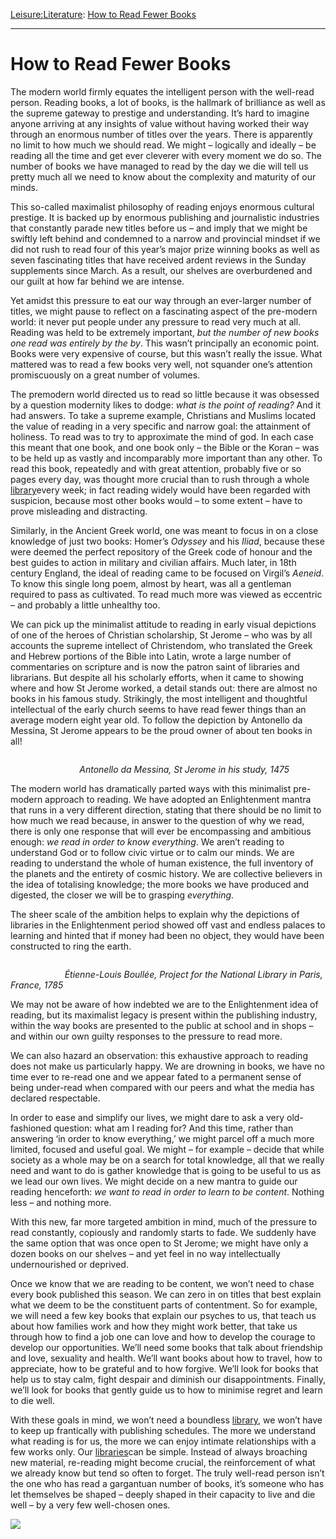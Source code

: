 [Leisure:](https://www.theschooloflife.com/thebookoflife/category/leisure/)[Literature](https://www.theschooloflife.com/thebookoflife/category/leisure/literature/): [How to Read Fewer Books](https://www.theschooloflife.com/thebookoflife/how-to-read-fewer-books/)

* * *

# How to Read Fewer Books

The modern world firmly equates the intelligent person with the well-read person. Reading books, a lot of books, is the hallmark of brilliance as well as the supreme gateway to prestige and understanding. It’s hard to imagine anyone arriving at any insights of value without having worked their way through an enormous number of titles over the years. There is apparently no limit to how much we should read. We might – logically and ideally – be reading all the time and get ever cleverer with every moment we do so. The number of books we have managed to read by the day we die will tell us pretty much all we need to know about the complexity and maturity of our minds.

This so-called maximalist philosophy of reading enjoys enormous cultural prestige. It is backed up by enormous publishing and journalistic industries that constantly parade new titles before us – and imply that we might be swiftly left behind and condemned to a narrow and provincial mindset if we did not rush to read four of this year’s major prize winning books as well as seven fascinating titles that have received ardent reviews in the Sunday supplements since March. As a result, our shelves are overburdened and our guilt at how far behind we are intense.

Yet amidst this pressure to eat our way through an ever-larger number of titles, we might pause to reflect on a fascinating aspect of the pre-modern world: it never put people under any pressure to read very much at all. Reading was held to be extremely important, _but the number of new books one read was entirely by the by_. This wasn’t principally an economic point. Books were very expensive of course, but this wasn’t really the issue. What mattered was to read a few books very well, not squander one’s attention promiscuously on a great number of volumes.

The premodern world directed us to read so little because it was obsessed by a question modernity likes to dodge: _what is the point of reading?_ And it had answers. To take a supreme example, Christians and Muslims located the value of reading in a very specific and narrow goal: the attainment of holiness. To read was to try to approximate the mind of god. In each case this meant that one book, and one book only – the Bible or the Koran – was to be held up as vastly and incomparably more important than any other. To read this book, repeatedly and with great attention, probably five or so pages every day, was thought more crucial than to rush through a whole [library](https://www.theschooloflife.com/shop/the-school-of-life-library/)every week; in fact reading widely would have been regarded with suspicion, because most other books would – to some extent – have to prove misleading and distracting.&nbsp;

Similarly, in the Ancient Greek world, one was meant to focus in on a close knowledge of just two books: Homer’s _Odyssey_ and his _Iliad_, because these were deemed the perfect repository of the Greek code of honour and the best guides to action in military and civilian affairs. Much later, in 18th century England, the ideal of reading came to be focused on Virgil’s _Aeneid_. To know this single long poem, almost by heart, was all a gentleman required to pass as cultivated. To read much more was viewed as eccentric – and probably a little unhealthy too.&nbsp;

We can pick up the minimalist attitude to reading in early visual depictions of one of the heroes of Christian scholarship, St Jerome – who was by all accounts the supreme intellect of Christendom, who translated the Greek and Hebrew portions of the Bible into Latin, wrote a large number of commentaries on scripture and is now the patron saint of libraries and librarians. But despite all his scholarly efforts, when it came to showing where and how St Jerome worked, a detail stands out: there are almost no books in his famous study. Strikingly, the most intelligent and thoughtful intellectual of the early church seems to have read fewer things than an average modern eight year old. To follow the depiction by Antonello da Messina, St Jerome appears to be the proud owner of about ten books in all!&nbsp;

<figure class="aligncenter"><img src="https://lh6.googleusercontent.com/MeldNDUkbBYzzwnDz4HQCoos9VHSax5A6anrM0XA7Ligyij63cPqNADal0KDO7JjgjRiiyse_eXZqwG2frCB3uWhxUmfFD-j96Dn1vP91XxkJ8X033vNXaKc7IfrbX_vMnZg9jeI" alt=""></figure>

&nbsp;&nbsp;&nbsp;&nbsp;&nbsp;&nbsp;&nbsp;&nbsp;&nbsp;&nbsp;&nbsp;&nbsp;&nbsp;&nbsp;&nbsp;&nbsp;&nbsp;&nbsp;&nbsp;&nbsp;&nbsp;&nbsp;&nbsp;&nbsp;&nbsp;&nbsp;&nbsp;&nbsp;_Antonello da Messina, St Jerome in his study, 1475_

The modern world has dramatically parted ways with this minimalist pre-modern approach to reading. We have adopted an Enlightenment mantra that runs in a very different direction, stating that there should be no limit to how much we read because, in answer to the question of why we read, there is only one response that will ever be encompassing and ambitious enough: _we read in order to know everything_. We aren’t reading to understand God or to follow civic virtue or to calm our minds. We are reading to understand the whole of human existence, the full inventory of the planets and the entirety of cosmic history. We are collective believers in the idea of totalising knowledge; the more books we have produced and digested, the closer we will be to grasping _everything_.&nbsp;

The sheer scale of the ambition helps to explain why the depictions of libraries in the Enlightenment period showed off vast and endless palaces to learning and hinted that if money had been no object, they would have been constructed to ring the earth.

<figure class="aligncenter"><img src="https://lh5.googleusercontent.com/-Fg2sVCr8c6YS1tSY3sZmJ9DCVnxqByLSH1Pt2yLiLWuXJXadso2UPk-pmfF_7kP3JiRlPwb6tfV6xPprqNl7sL2bNFA2Rp3BxvLPrkRGOzBLKQ_S1zmC4_aMZ5lppQ5XSavDx4x" alt=""></figure>

&nbsp;&nbsp;&nbsp;&nbsp;&nbsp;&nbsp;&nbsp;&nbsp;&nbsp;&nbsp;&nbsp;&nbsp;&nbsp;&nbsp;&nbsp;&nbsp;_&nbsp;&nbsp;&nbsp;&nbsp;&nbsp;&nbsp;Étienne-Louis Boullée, Project for the National Library in Paris, France, 1785_

We may not be aware of how indebted we are to the Enlightenment idea of reading, but its maximalist legacy is present within the publishing industry, within the way books are presented to the public at school and in shops – and within our own guilty responses to the pressure to read more.&nbsp;

We can also hazard an observation: this exhaustive approach to reading does not make us particularly happy. We are drowning in books, we have no time ever to re-read one and we appear fated to a permanent sense of being under-read when compared with our peers and what the media has declared respectable.&nbsp;

In order to ease and simplify our lives, we might dare to ask a very old-fashioned question: what am I reading for? And this time, rather than answering ‘in order to know everything,’ we might parcel off a much more limited, focused and useful goal. We might – for example – decide that while society as a whole may be on a search for total knowledge, all that we really need and want to do is gather knowledge that is going to be useful to us as we lead our own lives. We might decide on a new mantra to guide our reading henceforth: _we want to read in order to learn to be content_. Nothing less – and nothing more.

With this new, far more targeted ambition in mind, much of the pressure to read constantly, copiously and randomly starts to fade. We suddenly have the same option that was once open to St Jerome; we might have only a dozen books on our shelves – and yet feel in no way intellectually undernourished or deprived.

Once we know that we are reading to be content, we won’t need to chase every book published this season. We can zero in on titles that best explain what we deem to be the constituent parts of contentment. So for example, we will need a few key books that explain our psyches to us, that teach us about how families work and how they might work better, that take us through how to find a job one can love and how to develop the courage to develop our opportunities. We’ll need some books that talk about friendship and love, sexuality and health. We’ll want books about how to travel, how to appreciate, how to be grateful and to how forgive. We’ll look for books that help us to stay calm, fight despair and diminish our disappointments. Finally, we’ll look for books that gently guide us to how to minimise regret and learn to die well.

With these goals in mind, we won’t need a boundless [library](https://www.theschooloflife.com/shop/the-school-of-life-library/), we won’t have to keep up frantically with publishing schedules. The more we understand what reading is for us, the more we can enjoy intimate relationships with a few works only. Our [libraries](https://www.theschooloflife.com/shop/the-school-of-life-library/)can be simple. Instead of always broaching new material, re-reading might become crucial, the reinforcement of what we already know but tend so often to forget. The truly well-read person isn’t the one who has read a gargantuan number of books, it’s someone who has let themselves be shaped – deeply shaped in their capacity to live and die well – by a very few well-chosen ones.

[![](https://img.youtube.com/vi/qZ3AsDIMm9s/0.jpg)](https://www.youtube.com/embed/qZ3AsDIMm9s '')
  
